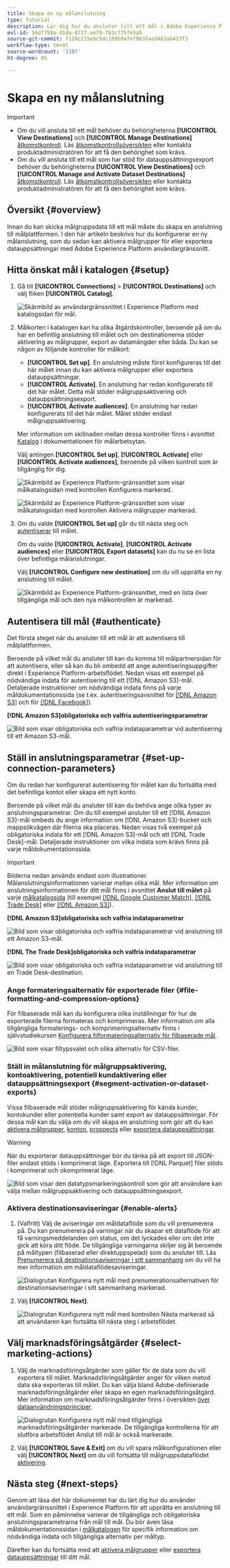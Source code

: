 ```yaml
---
title: Skapa en ny målanslutning
type: Tutorial
description: Lär dig hur du ansluter till ett mål i Adobe Experience Platform, aktiverar aviseringar och konfigurerar marknadsföringsåtgärder för det anslutna målet.
exl-id: 56d7799a-d1da-4727-ae79-fb2c775fe5a5
source-git-commit: f129c215ebc5dc169b9a7ef9b3faa3463ab413f3
workflow-type: tm+mt
source-wordcount: '1107'
ht-degree: 0%

---
```


# Skapa en ny målanslutning

>[!IMPORTANT]
> 
>* Om du vill ansluta till ett mål behöver du behörigheterna **[!UICONTROL View Destinations]** och **[!UICONTROL Manage Destinations]** [åtkomstkontroll](/help/access-control/home.md#permissions). Läs [åtkomstkontrollsöversikten](/help/access-control/ui/overview.md) eller kontakta produktadministratören för att få den behörighet som krävs.
>* Om du vill ansluta till ett mål som har stöd för datauppsättningsexport behöver du behörigheterna **[!UICONTROL View Destinations]** och **[!UICONTROL Manage and Activate Dataset Destinations]** [åtkomstkontroll](/help/access-control/home.md#permissions). Läs [åtkomstkontrollsöversikten](/help/access-control/ui/overview.md) eller kontakta produktadministratören för att få den behörighet som krävs.

## Översikt {#overview}

Innan du kan skicka målgruppsdata till ett mål måste du skapa en anslutning till målplattformen. I den här artikeln beskrivs hur du konfigurerar en ny målanslutning, som du sedan kan aktivera målgrupper för eller exportera datauppsättningar med Adobe Experience Platform användargränssnitt.

## Hitta önskat mål i katalogen {#setup}

1. Gå till **[!UICONTROL Connections]** > **[!UICONTROL Destinations]** och välj fliken **[!UICONTROL Catalog]**.

   ![Skärmbild av användargränssnittet i Experience Platform med katalogsidan för mål.](../assets/ui/connect-destinations/catalog.png)

2. Målkorten i katalogen kan ha olika åtgärdskontroller, beroende på om du har en befintlig anslutning till målet och om destinationerna stöder aktivering av målgrupper, export av datamängder eller båda. Du kan se någon av följande kontroller för målkort:

   * **[!UICONTROL Set up]**. En anslutning måste först konfigureras till det här målet innan du kan aktivera målgrupper eller exportera datauppsättningar.
   * **[!UICONTROL Activate]**. En anslutning har redan konfigurerats till det här målet. Detta mål stöder målgruppsaktivering och datauppsättningsexport.
   * **[!UICONTROL Activate audiences]**. En anslutning har redan konfigurerats till det här målet. Målet stöder endast målgruppsaktivering.

   Mer information om skillnaden mellan dessa kontroller finns i avsnittet [Katalog](../ui/destinations-workspace.md#catalog) i dokumentationen för målarbetsytan.

   Välj antingen **[!UICONTROL Set up]**, **[!UICONTROL Activate]** eller **[!UICONTROL Activate audiences]**, beroende på vilken kontroll som är tillgänglig för dig.

   ![Skärmbild av Experience Platform-gränssnittet som visar målkatalogsidan med kontrollen Konfigurera markerad.](../assets/ui/connect-destinations/set-up.png)

   ![Skärmbild av Experience Platform-gränssnittet som visar målkatalogsidan med kontrollen Aktivera målgrupper markerad.](../assets/ui/connect-destinations/activate-segments.png)

3. Om du valde **[!UICONTROL Set up]** går du till nästa steg och [autentiserar](#authenticate) till målet.

   Om du valde **[!UICONTROL Activate]**, **[!UICONTROL Activate audiences]** eller **[!UICONTROL Export datasets]** kan du nu se en lista över befintliga målanslutningar.

   Välj **[!UICONTROL Configure new destination]** om du vill upprätta en ny anslutning till målet.

   ![Skärmbild av Experience Platform-gränssnittet, med en lista över tillgängliga mål och den nya målkontrollen är markerad.](../assets/ui/connect-destinations/configure-new-destination.png)

## Autentisera till mål {#authenticate}

Det första steget när du ansluter till ett mål är att autentisera till målplattformen.

Beroende på vilket mål du ansluter till kan du komma till målpartnersidan för att autentisera, eller så kan du bli ombedd att ange autentiseringsuppgifter direkt i Experience Platform-arbetsflödet. Nedan visas ett exempel på nödvändiga indata för autentisering till ett [!DNL Amazon S3]-mål. Detaljerade instruktioner om nödvändiga indata finns på varje måldokumentationssida (se t.ex. autentiseringsavsnittet för [[!DNL Amazon S3]](/help/destinations/catalog/cloud-storage/amazon-s3.md#authenticate) och för [[!DNL Facebook]](/help/destinations/catalog/social/facebook.md#authenticate)).

**[!DNL Amazon S3]obligatoriska och valfria autentiseringsparametrar**

![Bild som visar obligatoriska och valfria indataparametrar vid autentisering till ett Amazon S3-mål.](../assets/ui/connect-destinations/authenticate-amazon-s3-example.png)

## Ställ in anslutningsparametrar {#set-up-connection-parameters}

Om du redan har konfigurerat autentisering för målet kan du fortsätta med det befintliga kontot eller skapa ett nytt konto.

Beroende på vilket mål du ansluter till kan du behöva ange olika typer av anslutningsparametrar. Om du till exempel ansluter till ett [!DNL Amazon S3]-mål ombeds du ange information om [!DNL Amazon S3]-bucket och mappsökvägen där filerna ska placeras. Nedan visas två exempel på obligatoriska indata för ett [!DNL Amazon S3]-mål och ett [!DNL Trade Desk]-mål. Detaljerade instruktioner om vilka indata som krävs finns på varje måldokumentationssida.

>[!IMPORTANT]
>
>Bilderna nedan används endast som illustrationer. Målanslutningsinformationen varierar mellan olika mål. Mer information om anslutningsinformationen för ditt mål finns i avsnittet **Anslut till målet** på varje [målkatalogsida](../catalog/overview.md) (till exempel [[!DNL Google Customer Match]](../catalog/advertising/google-customer-match.md#connect), [[!DNL Trade Desk]](/help/destinations/catalog/advertising/tradedesk.md#connect) eller [[!DNL Amazon S3]](/help/destinations/catalog/cloud-storage/amazon-s3.md#destination-details)).

**[!DNL Amazon S3]obligatoriska och valfria indataparametrar**

![Bild som visar obligatoriska och valfria indataparametrar vid anslutning till ett Amazon S3-mål.](../assets/ui/connect-destinations/connect-destination-amazons3-example.png)

**[!DNL The Trade Desk]obligatoriska och valfria indataparametrar**

![Bild som visar obligatoriska och valfria indataparametrar vid anslutning till en Trade Desk-destination.](../assets/ui/connect-destinations/connect-destination-trade-desk-example.png)

### Ange formateringsalternativ för exporterade filer {#file-formatting-and-compression-options}

För filbaserade mål kan du konfigurera olika inställningar för hur de exporterade filerna formateras och komprimeras. Mer information om alla tillgängliga formaterings- och komprimeringsalternativ finns i självstudiekursen [Konfigurera filformateringsalternativ för filbaserade mål](/help/destinations/ui/batch-destinations-file-formatting-options.md).

![Bild som visar filtypsvalet och olika alternativ för CSV-filer.](/help/destinations/assets/ui/connect-destinations/file-formatting-options.png)

### Ställ in målanslutning för målgruppsaktivering, kontoaktivering, potentiell kundaktivering eller datauppsättningsexport {#segment-activation-or-dataset-exports}

Vissa filbaserade mål stöder målgruppsaktivering för kända kunder, kontokunder eller potentiella kunder samt export av datauppsättningar. För dessa mål kan du välja om du vill skapa en anslutning som gör att du kan [aktivera målgrupper](/help/destinations/ui/activate-batch-profile-destinations.md), [konton](/help/destinations/ui/activate-account-audiences.md), [prospects](/help/destinations/ui/activate-prospect-audiences.md) eller [exportera datauppsättningar](/help/destinations/ui/export-datasets.md).

>[!WARNING]
>
>När du exporterar datauppsättningar bör du tänka på att export till JSON-filer endast stöds i komprimerat läge. Exportera till [!DNL Parquet] filer stöds i komprimerat och okomprimerat läge.

![Bild som visar den datatypsmarkeringskontroll som gör att användare kan välja mellan målgruppsaktivering och datauppsättningsexport.](/help/destinations/assets/ui/connect-destinations/data-type-selection.png)

### Aktivera destinationsaviseringar {#enable-alerts}

1. (Valfritt) Välj de aviseringar om måldataflöde som du vill prenumerera på. Du kan prenumerera på varningar när du skapar ett dataflöde för att få varningsmeddelanden om status, om det lyckades eller om det inte gick att köra ditt flöde. De tillgängliga varningarna skiljer sig åt beroende på måltypen (filbaserad eller direktuppspelad) som du ansluter till. Läs [Prenumerera på destinationsaviseringar i sitt sammanhang](alerts.md) om du vill ha mer information om måldataflödesaviseringar.

   ![Dialogrutan Konfigurera nytt mål med prenumerationsalternativen för destinationsaviseringar i sitt sammanhang markerad.](../assets/ui/connect-destinations/subscribe-to-alerts.png)

2. Välj **[!UICONTROL Next]**.

   ![Dialogrutan Konfigurera nytt mål med kontrollen Nästa markerad så att användaren kan fortsätta till nästa steg i arbetsflödet.](../assets/ui/connect-destinations/next.png)

## Välj marknadsföringsåtgärder {#select-marketing-actions}

1. Välj de marknadsföringsåtgärder som gäller för de data som du vill exportera till målet. Marknadsföringsåtgärder anger för vilken metod data ska exporteras till målet. Du kan välja bland Adobe-definierade marknadsföringsåtgärder eller skapa en egen marknadsföringsåtgärd. Mer information om marknadsföringsåtgärder finns i översikten [över dataanvändningsprinciper](../../data-governance/policies/overview.md).

   ![Dialogrutan Konfigurera nytt mål med tillgängliga marknadsföringsåtgärder markerade. De tillgängliga kontrollerna för att slutföra arbetsflödet Anslut till mål är också markerade.](../assets/ui/connect-destinations/governance.png)

2. Välj **[!UICONTROL Save & Exit]** om du vill spara målkonfigurationen eller välj **[!UICONTROL Next]** om du vill fortsätta till målgruppsdataflödet [aktivering](activation-overview.md).

## Nästa steg {#next-steps}

Genom att läsa det här dokumentet har du lärt dig hur du använder användargränssnittet i Experience Platform för att upprätta en anslutning till ett mål. Som en påminnelse varierar de tillgängliga och obligatoriska anslutningsparametrarna från mål till mål. Du bör även läsa måldokumentationssidan i [målkatalogen](/help/destinations/catalog/overview.md) för specifik information om nödvändiga indata och tillgängliga alternativ per måltyp.

Därefter kan du fortsätta med att [aktivera målgrupper](/help/destinations/ui/activation-overview.md) eller [exportera datauppsättningar](/help/destinations/ui/export-datasets.md) till ditt mål.